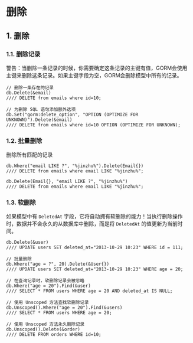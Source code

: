 # 删除

## 1. 删除 <a id="&#x5220;&#x9664;"></a>

### 1.1. 删除记录 <a id="&#x5220;&#x9664;&#x8BB0;&#x5F55;"></a>

警告：当删除一条记录的时候，你需要确定这条记录的主键有值，GORM会使用主键来删除这条记录。如果主键字段为空，GORM会删除模型中所有的记录。

```text
// 删除一条存在的记录
db.Delete(&email)
//// DELETE from emails where id=10;

// 为删除 SQL 语句添加额外选项
db.Set("gorm:delete_option", "OPTION (OPTIMIZE FOR UNKNOWN)").Delete(&email)
//// DELETE from emails where id=10 OPTION (OPTIMIZE FOR UNKNOWN);
```

### 1.2. 批量删除 <a id="&#x6279;&#x91CF;&#x5220;&#x9664;"></a>

删除所有匹配的记录

```text
db.Where("email LIKE ?", "%jinzhu%").Delete(Email{})
//// DELETE from emails where email LIKE "%jinzhu%";

db.Delete(Email{}, "email LIKE ?", "%jinzhu%")
//// DELETE from emails where email LIKE "%jinzhu%";
```

### 1.3. 软删除 <a id="&#x8F6F;&#x5220;&#x9664;"></a>

如果模型中有 `DeletedAt` 字段，它将自动拥有软删除的能力！当执行删除操作时，数据并不会永久的从数据库中删除，而是将 `DeletedAt` 的值更新为当前时间。

```text
db.Delete(&user)
//// UPDATE users SET deleted_at="2013-10-29 10:23" WHERE id = 111;

// 批量删除
db.Where("age = ?", 20).Delete(&User{})
//// UPDATE users SET deleted_at="2013-10-29 10:23" WHERE age = 20;

// 在查询记录时，软删除记录会被忽略
db.Where("age = 20").Find(&user)
//// SELECT * FROM users WHERE age = 20 AND deleted_at IS NULL;

// 使用 Unscoped 方法查找软删除记录
db.Unscoped().Where("age = 20").Find(&users)
//// SELECT * FROM users WHERE age = 20;

// 使用 Unscoped 方法永久删除记录
db.Unscoped().Delete(&order)
//// DELETE FROM orders WHERE id=10;
```

